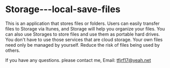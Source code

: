 # Storage---local-save-files

This is an application that stores files or folders.
Users can easily transfer files to Storage via Itunes, and Storage will help you organize your files.
You can also use Storages to store files and use them as portable hard drives.
You don't have to use those services that are cloud storage. Your own files need only be managed by yourself. Reduce the risk of files being used by others.

If you have any questions. please contact me, Email: tfjrf17@yeah.net
